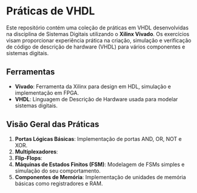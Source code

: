 # Práticas de VHDL 

Este repositório contém uma coleção de práticas em VHDL desenvolvidas na disciplina de Sistemas Digitais utilizando o **Xilinx Vivado**. Os exercícios visam proporcionar experiência prática na criação, simulação e verificação de código de descrição de hardware (VHDL) para vários componentes e sistemas digitais.

## Ferramentas
- **Vivado**: Ferramenta da Xilinx para design em HDL, simulação e implementação em FPGA.
- **VHDL**: Linguagem de Descrição de Hardware usada para modelar sistemas digitais.

## Visão Geral das Práticas
1. **Portas Lógicas Básicas**: Implementação de portas AND, OR, NOT e XOR.
2. **Multiplexadores**: 
3. **Flip-Flops**: 
4. **Máquinas de Estados Finitos (FSM)**: Modelagem de FSMs simples e simulação do seu comportamento.
5. **Componentes de Memória**: Implementação de unidades de memória básicas como registradores e RAM.

